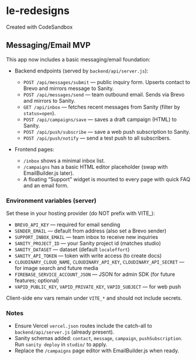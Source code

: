 # le-redesigns

Created with CodeSandbox

## Messaging/Email MVP

This app now includes a basic messaging/email foundation:

- Backend endpoints (served by `backend/api/server.js`):
	- `POST /api/messages/submit` — public inquiry form. Upserts contact to Brevo and mirrors message to Sanity.
	- `POST /api/messages/send` — team outbound email. Sends via Brevo and mirrors to Sanity.
	- `GET /api/inbox` — fetches recent messages from Sanity (filter by `status=open`).
	- `POST /api/campaigns/save` — saves a draft campaign (HTML) to Sanity.
	- `POST /api/push/subscribe` — save a web push subscription to Sanity.
	- `POST /api/push/notify` — send a test push to all subscribers.

- Frontend pages:
	- `/inbox` shows a minimal inbox list.
	- `/campaigns` has a basic HTML editor placeholder (swap with EmailBuilder.js later).
	- A floating “Support” widget is mounted to every page with quick FAQ and an email form.

### Environment variables (server)

Set these in your hosting provider (do NOT prefix with VITE_):

- `BREVO_API_KEY` — required for email sending
- `SENDER_EMAIL` — default from address (also set a Brevo sender)
- `SUPPORT_INBOX_EMAIL` — team inbox to receive new inquiries
- `SANITY_PROJECT_ID` — your Sanity project id (matches studio)
- `SANITY_DATASET` — dataset (default `localeffort`)
- `SANITY_API_TOKEN` — token with write access (to create docs)
- `CLOUDINARY_CLOUD_NAME`, `CLOUDINARY_API_KEY`, `CLOUDINARY_API_SECRET` — for image search and future media
- `FIREBASE_SERVICE_ACCOUNT_JSON` — JSON for admin SDK (for future features; optional)
- `VAPID_PUBLIC_KEY`, `VAPID_PRIVATE_KEY`, `VAPID_SUBJECT` — for web push

Client-side env vars remain under `VITE_*` and should not include secrets.

### Notes

- Ensure Vercel `vercel.json` routes include the catch-all to `backend/api/server.js` (already present).
- Sanity schemas added: `contact`, `message`, `campaign`, `pushSubscription`. Run `sanity deploy` in `studio/` to apply.
- Replace the `/campaigns` page editor with EmailBuilder.js when ready.

